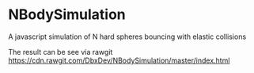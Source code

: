 # NBodySimulation
A javascript simulation of N hard spheres bouncing with elastic collisions

The result can be see via rawgit https://cdn.rawgit.com/DbxDev/NBodySimulation/master/index.html
